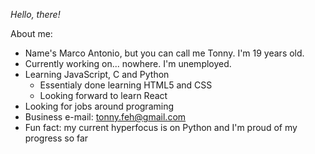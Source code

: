 *Hello, there!*

About me:

- Name's Marco Antonio, but you can call me Tonny. I'm 19 years old.
- Currently working on... nowhere. I'm unemployed.
- Learning JavaScript, C and Python
  - Essentialy done learning HTML5 and CSS
  - Looking forward to learn React
- Looking for jobs around programing
- Business e-mail: tonny.feh@gmail.com
- Fun fact: my current hyperfocus is on Python and I'm proud of my progress so far
